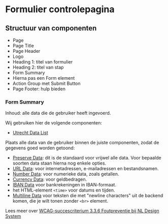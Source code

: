 <!-- @license CC0-1.0 -->

# Formulier controlepagina

## Structuur van componenten

- Page
- Page Title
- Page Header
- Logo
- Heading 1: titel van formulier
- Heading 2: titel van stap
- Form Summary
- Hierna pas een Form element
- Action Group met Submit Button
- Page Footer: hulp bieden

### Form Summary

Inhoud: alle data die de gebruiker heeft ingevoerd.

Wij gebruiken hier de volgende componenten:

- [Utrecht Data List](https://nl-design-system.github.io/utrecht/storybook-css/index.html?path=/docs/css-data-list--docs)

Plaats alle data van de gebruiker binnen de juiste componenten, zodat de gegevens goed worden getoond:

- [Preserve Data](https://nl-design-system.github.io/utrecht/storybook-css/index.html?path=/docs/css-preserve-data--docs): dit is de standaard voor vrijwel alle data. Voor bepaalde soorten data staan hierna nog enkele opties.
- [URL Data](https://nl-design-system.github.io/utrecht/storybook-css/index.html?path=/story/css-link--url-data-story): voor internetadressen, e-mailadressen en bestandsnamen.
- [Number Data](https://nl-design-system.github.io/utrecht/storybook-css/index.html?path=/docs/css-number-data--docs): voor numerieke data, zoals getallen.
- [Currency Data](https://nl-design-system.github.io/utrecht/storybook-react/?path=/docs/react-currency-data--docs): voor geldbedragen.
- [IBAN Data](https://nl-design-system.github.io/utrecht/storybook-react/?path=/docs/react-iban-data--docs) voor bankrekeningen in IBAN-formaat.
- het HTML-element `<time>` voor datums en tijden.
- [Multiline Data](https://nl-design-system.github.io/utrecht/storybook-css/index.html?path=/docs/css-multiline-data--docs) voor teksten die met "newline characters" uit de backend komen, die je wilt tonen zonder `<br>` element.

Lees meer over [WCAG-succescriterium 3.3.6 Foutpreventie bij NL Design System](https://nldesignsystem.nl/wcag/3.3.6/)
